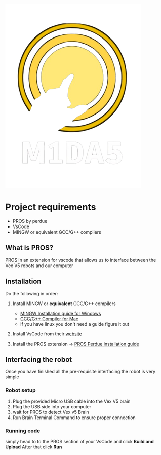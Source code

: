 



![Midas Touch](midas-logo.png)

#   Project requirements


- PROS by perdue
- VsCode 
- MINGW or equivalent GCC/G++ compilers


## What is PROS?

PROS in an extension for vscode that allows us to interface between the Vex V5 robots and our computer


## Installation

Do the following in order:
1. Install MINGW or **equivalent** GCC/G++ compilers 
   - [MINGW Installation guide for Windows](https://www.youtube.com/watch?v=sXW2VLrQ3Bs)
   - [GCC/G++ Compiler for Mac](https://www.youtube.com/watch?v=wY24ehH6mC0)
   - If you have linux you don't need a guide figure it out
2. Install VsCode from their [website](https://code.visualstudio.com)

3. Install the PROS extension -> [PROS Perdue installation guide](https://pros.cs.purdue.edu/v5/getting-started/)


## Interfacing the robot 

Once you have finished all the pre-requisite interfacing the robot is very simple

### Robot setup
1. Plug the provided Micro USB cable into the Vex V5 brain
2. Plug the USB side into your computer
3. wait for PROS to detect Vex v5 Brain
4. Run Brain Terminal Command to ensure proper connection

### Running code

simply head to to the PROS section of your VsCode and click 
**Build and Upload**
After that click **Run**

